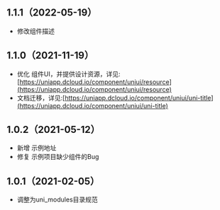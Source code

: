 ## 1.1.1（2022-05-19）
- 修改组件描述
## 1.1.0（2021-11-19）
- 优化 组件UI，并提供设计资源，详见:[https://uniapp.dcloud.io/component/uniui/resource](https://uniapp.dcloud.io/component/uniui/resource)
- 文档迁移，详见:[https://uniapp.dcloud.io/component/uniui/uni-title](https://uniapp.dcloud.io/component/uniui/uni-title)
## 1.0.2（2021-05-12）
- 新增 示例地址
- 修复 示例项目缺少组件的Bug
## 1.0.1（2021-02-05）
- 调整为uni_modules目录规范
